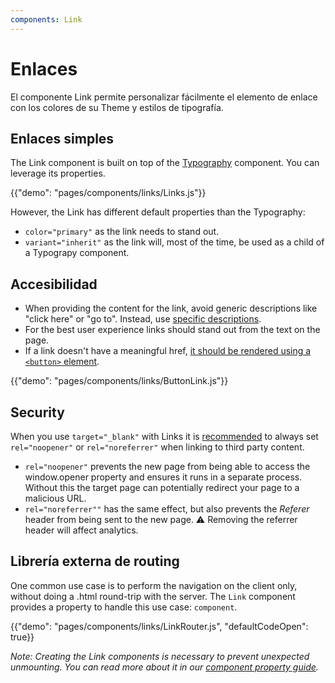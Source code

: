 ```yaml
---
components: Link
---
```


# Enlaces

<p class="description">El componente Link permite personalizar fácilmente el elemento de enlace con los colores de su Theme y estilos de tipografía.</p>

## Enlaces simples

The Link component is built on top of the [Typography](/api/typography/) component. You can leverage its properties.

{{"demo": "pages/components/links/Links.js"}}

However, the Link has different default properties than the Typography:

- `color="primary"` as the link needs to stand out.
- `variant="inherit"` as the link will, most of the time, be used as a child of a Typograpy component.

## Accesibilidad

- When providing the content for the link, avoid generic descriptions like "click here" or "go to". Instead, use [specific descriptions](https://developers.google.com/web/tools/lighthouse/audits/descriptive-link-text).
- For the best user experience links should stand out from the text on the page.
- If a link doesn't have a meaningful href, [it should be rendered using a `<button>` element](https://github.com/evcohen/eslint-plugin-jsx-a11y/blob/master/docs/rules/anchor-is-valid.md).

{{"demo": "pages/components/links/ButtonLink.js"}}

## Security

When you use `target="_blank"` with Links it is [recommended](https://developers.google.com/web/tools/lighthouse/audits/noopener) to always set `rel="noopener"` or `rel="noreferrer"` when linking to third party content.

- `rel="noopener"` prevents the new page from being able to access the window.opener property and ensures it runs in a separate process. Without this the target page can potentially redirect your page to a malicious URL.
- `rel="noreferrer""` has the same effect, but also prevents the *Referer* header from being sent to the new page. ⚠️ Removing the referrer header will affect analytics.

## Librería externa de routing

One common use case is to perform the navigation on the client only, without doing a .html round-trip with the server. The `Link` component provides a property to handle this use case: `component`.

{{"demo": "pages/components/links/LinkRouter.js", "defaultCodeOpen": true}}

*Note: Creating the Link components is necessary to prevent unexpected unmounting. You can read more about it in our [component property guide](/guides/composition/#component-property).*